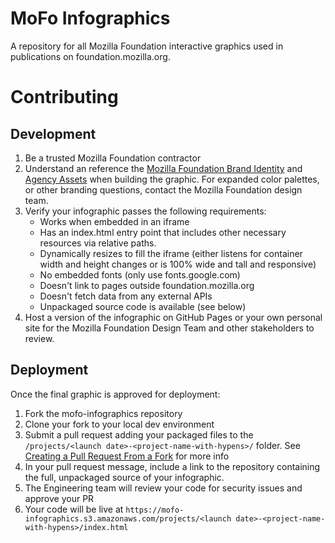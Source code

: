 # MoFo Infographics

A repository for all Mozilla Foundation interactive graphics used in publications on foundation.mozilla.org.


# Contributing

## Development 
1. Be a trusted Mozilla Foundation contractor
2. Understand an reference the [Mozilla Foundation Brand Identity](https://foundation.mozilla.org/en/docs/brand/design/) and [Agency Assets](https://foundation.mozilla.org/en/docs/brand/agency-assets/) when building the graphic. For expanded color palettes, or other branding questions, contact the Mozilla Foundation design team.
3. Verify your infographic passes the following requirements:
    * Works when embedded in an iframe
    * Has an index.html entry point that includes other necessary resources via relative paths.
    * Dynamically resizes to fill the iframe (either listens for container width and height changes or is 100% wide and tall and responsive)
    * No embedded fonts (only use fonts.google.com)
    * Doesn't link to pages outside foundation.mozilla.org
    * Doesn't fetch data from any external APIs
    * Unpackaged source code is available (see below)
4. Host a version of the infographic on GitHub Pages or your own personal site for the Mozilla Foundation Design Team and other stakeholders to review.

## Deployment 
Once the final graphic is approved for deployment:
1. Fork the mofo-infographics repository
2. Clone your fork to your local dev environment
3. Submit a pull request adding your packaged files to the `/projects/<launch date>-<project-name-with-hypens>/` folder. See [Creating a Pull Request From a Fork](https://docs.github.com/en/github/collaborating-with-issues-and-pull-requests/creating-a-pull-request-from-a-fork) for more info
4. In your pull request message, include a link to the repository containing the full, unpackaged source of your infographic.
5. The Engineering team will review your code for security issues and approve your PR
6. Your code will be live at `https://mofo-infographics.s3.amazonaws.com/projects/<launch date>-<project-name-with-hypens>/index.html`
